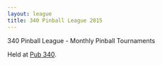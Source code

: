 ```yaml
---
layout: league
title: 340 Pinball League 2015
---
```


<p class="message">
  340 Pinball League - Monthly Pinball Tournaments
</p>

Held at [Pub 340](http://pub340.ca/pinball-2/).
